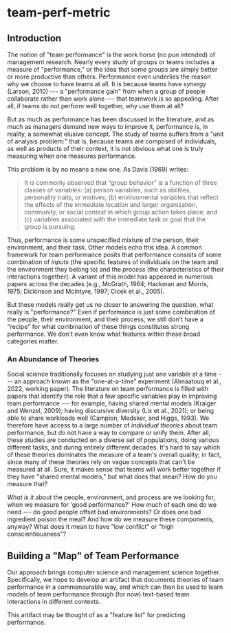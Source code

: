 # team-perf-metric

## Introduction
The notion of "team performance" is the work horse (no pun intended) of management research. Nearly every study of groups or teams includes a measure of "performance," or the idea that some groups are simply better or more productive than others. Performance even underlies the reason why we choose to have teams at all. It is because teams have *synergy* (Larson, 2010) --- a "performance gain" from when a group of people collaborate rather than work alone --- that teamwork is so appealing. After all, if teams do not perform well together, why use them at all?

But as much as performance has been discussed in the literature, and as much as managers demand new ways to improve it, performance is, in reality, a somewhat elusive concept. The study of teams suffers from a "unit of analysis problem:" that is, because teams are composed of individuals, as well as products of their context, it is not obvious what one is truly measuring when one measures performance. 

This problem is by no means a new one. As Davis (1969) writes:

> It is commonly observed that “group behavior” is a function of three classes of variables: (a) person variables, such as abilities, personality traits, or motives; (b) environmental variables that reflect the effects of the immediate location and larger organization, community, or social context in which group action takes place; and (c) variables associated with the immediate task or goal that the group is pursuing.

Thus, performance is some unspecified mixture of the person, their environment, and their task. Other models echo this idea. A common framework for team performance posits that performance consists of some combination of *inputs* (the specific features of individuals on the team and the environment they belong to) and the *process* (the characteristics of their interactions together). A variant of this model has appeared in numerous papers across the decades (e.g., McGrath, 1964; Hackman and Morris, 1975; Dickinson and McIntyre, 1997; Cicek et al., 2005).

But these models really get us no closer to answering the question, what really is "performance?" Even if performance is just some combination of the people, their environment, and their process, we still don't have a "recipe" for what combination of these things constitutes strong performance. We don't even know what features within these broad categories matter.

### An Abundance of Theories
Social science traditionally focuses on studying just one variable at a time --- an approach known as the "one-at-a-time" experiment (Almaatouq et al., 2022, working paper). The literature on team performance is filled with papers that identify the role that a few specific variables play in improving team performance --- for example, having shared mental models (Kraiger and Wenzel, 2009); having discursive diversity (Lix et al., 2021); or being able to share workloads well (Campion, Medsker, and Higgs, 1993). We therefore have access to a large number of *individual theories* about team performance, but do not have a way to compare or unify them. After all, these studies are conducted on a diverse set of populations, doing various different tasks, and during entirely different decades. It's hard to say which of these theories dominates the measure of a team's overall quality; in fact, since many of these theories rely on vague concepts that can't be measured at all. Sure, it makes sense that teams will work better together if they have "shared mental models," but what does that mean? How do you measure that?


*What is it* about the people, environment, and process are we looking for, when we measure for 'good performance?' How much of each one do we need --- do good people offset bad environments? Or does one bad ingredient poison the meal? And how do we measure these components, anyway? What does it mean to have "low conflict" or "high conscientiousness"?

## Building a "Map" of Team Performance
Our approach brings computer science and management science together. Specifically, we hope to develop an artifact that documents theories of team performance in a commensurable way, and which can then be used to learn models of team performance through (for now) text-based team interactions in different contexts.

This artifact may be thought of as a "feature list" for predicting performance. 
